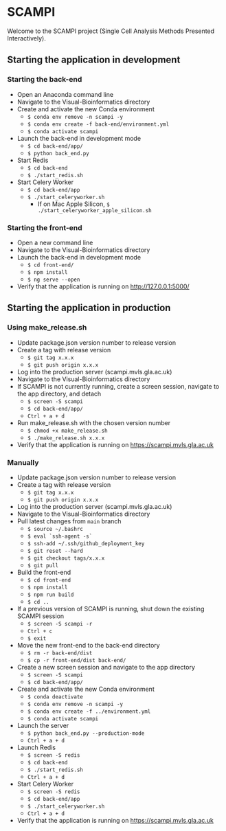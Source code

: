 # SCAMPI

Welcome to the SCAMPI project (Single Cell Analysis Methods Presented Interactively).


## Starting the application in development

### Starting the back-end
* Open an Anaconda command line
* Navigate to the Visual-Bioinformatics directory
* Create and activate the new Conda environment
  * `$ conda env remove -n scampi -y`
  * `$ conda env create -f back-end/environment.yml`
  * `$ conda activate scampi`
* Launch the back-end in development mode
  * `$ cd back-end/app/`
  * `$ python back_end.py`
* Start Redis
  * `$ cd back-end`
  * `$ ./start_redis.sh`
* Start Celery Worker
  * `$ cd back-end/app`
  * `$ ./start_celeryworker.sh`
    * If on Mac Apple Silicon, `$ ./start_celeryworker_apple_silicon.sh`

### Starting the front-end
* Open a new command line
* Navigate to the Visual-Bioinformatics directory
* Launch the back-end in development mode
  * `$ cd front-end/`
  * `$ npm install`
  * `$ ng serve --open`
* Verify that the application is running on http://127.0.0.1:5000/


## Starting the application in production
### Using make_release.sh
* Update package.json version number to release version
* Create a tag with release version
  * `$ git tag x.x.x`
  * `$ git push origin x.x.x`
* Log into the production server (scampi.mvls.gla.ac.uk)
* Navigate to the Visual-Bioinformatics directory
* If SCAMPI is not currently running, create a screen session, navigate to the app directory, and detach
  * `$ screen -S scampi`
  * `$ cd back-end/app/`
  * `Ctrl + a + d`
* Run make_release.sh with the chosen version number
  * `$ chmod +x make_release.sh`
  * `$ ./make_release.sh x.x.x`
* Verify that the application is running on https://scampi.mvls.gla.ac.uk

### Manually
* Update package.json version number to release version
* Create a tag with release version
  * `$ git tag x.x.x`
  * `$ git push origin x.x.x`
* Log into the production server (scampi.mvls.gla.ac.uk)
* Navigate to the Visual-Bioinformatics directory
* Pull latest changes from `main` branch
  * `$ source ~/.bashrc`
  * `` $ eval `ssh-agent -s` ``
  * `$ ssh-add ~/.ssh/github_deployment_key`
  * `$ git reset --hard`
  * `$ git checkout tags/x.x.x`
  * `$ git pull`
* Build the front-end
  * `$ cd front-end`
  * `$ npm install`
  * `$ npm run build`
  * `$ cd ..`
* If a previous version of SCAMPI is running, shut down the existing SCAMPI session
  * `$ screen -S scampi -r`
  * `Ctrl + c`
  * `$ exit`
* Move the new front-end to the back-end directory
  * `$ rm -r back-end/dist`
  * `$ cp -r front-end/dist back-end/`
* Create a new screen session and navigate to the app directory
  * `$ screen -S scampi`
  * `$ cd back-end/app/`
* Create and activate the new Conda environment
  * `$ conda deactivate`
  * `$ conda env remove -n scampi -y`
  * `$ conda env create -f ../environment.yml`
  * `$ conda activate scampi`
* Launch the server
  * `$ python back_end.py --production-mode`
  * `Ctrl + a + d`
* Launch Redis
  * `$ screen -S redis`
  * `$ cd back-end`
  * `$ ./start_redis.sh`
  * `Ctrl + a + d`
* Start Celery Worker
  * `$ screen -S redis`
  * `$ cd back-end/app`
  * `$ ./start_celeryworker.sh`
  * `Ctrl + a + d`
* Verify that the application is running on https://scampi.mvls.gla.ac.uk
